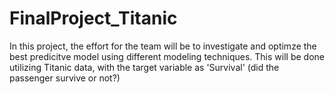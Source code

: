 # FinalProject_Titanic
In this project, the effort for the team will be to investigate and optimze the best predicitve model using different modeling techniques. This will be done utilizing Titanic data, with the target variable as 'Survival' (did the passenger survive or not?)

